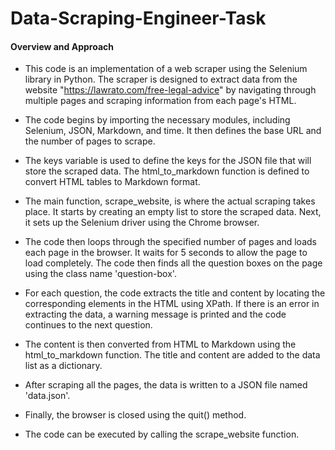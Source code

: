 # Data-Scraping-Engineer-Task

#### Overview and Approach

* This code is an implementation of a web scraper using the Selenium library in Python. The scraper is designed to extract data from the website "https://lawrato.com/free-legal-advice" by navigating through multiple pages and scraping information from each page's HTML.

* The code begins by importing the necessary modules, including Selenium, JSON, Markdown, and time. It then defines the base URL and the number of pages to scrape. 

* The keys variable is used to define the keys for the JSON file that will store the scraped data. The html_to_markdown function is defined to convert HTML tables to Markdown format.

* The main function, scrape_website, is where the actual scraping takes place. It starts by creating an empty list to store the scraped data. Next, it sets up the Selenium driver using the Chrome browser.

* The code then loops through the specified number of pages and loads each page in the browser. It waits for 5 seconds to allow the page to load completely. The code then finds all the question boxes on the page using the class name 'question-box'.

* For each question, the code extracts the title and content by locating the corresponding elements in the HTML using XPath. If there is an error in extracting the data, a warning message is printed and the code continues to the next question.

* The content is then converted from HTML to Markdown using the html_to_markdown function. The title and content are added to the data list as a dictionary.

* After scraping all the pages, the data is written to a JSON file named 'data.json'.

* Finally, the browser is closed using the quit() method.

* The code can be executed by calling the scrape_website function.
